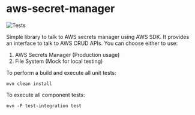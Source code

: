 # aws-secret-manager
![Tests](https://github.com/anarwal/aws-secret-manager/workflows/AWS%20Secrets%20Manager%20Wrapper/badge.svg)

Simple library to talk to AWS secrets manager using AWS SDK. It provides an interface to talk to AWS CRUD APIs. 
You can choose either to use:
 1. AWS Secrets Manager (Production usage)
 2. File System (Mock for local testing)

To perform a build and execute all unit tests:
```
mvn clean install
```

To execute all component tests:
```
mvn -P test-integration test
```
